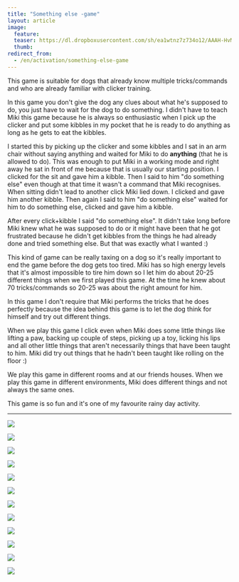 ```yaml
---
title: "Something else -game"
layout: article
image:
  feature:
  teaser: https://dl.dropboxusercontent.com/sh/ea1wtnz7z734o12/AAAH-HvMT6r01v23Hg3NOjlMa/aktivointi/jotain-muuta-leikki/DSC60100-245px.jpg
  thumb:
redirect_from:
  - /en/activation/something-else-game
---
```


This game is suitable for dogs that already know multiple tricks/commands and who are already familiar with clicker training.

In this game you don't give the dog any clues about what he's supposed to do, you just have to wait for the dog to do something. I didn't have to teach Miki this game because he is always so enthusiastic when I pick up the clicker and put some kibbles in my pocket that he is ready to do anything as long as he gets to eat the kibbles.

I started this by picking up the clicker and some kibbles and I sat in an arm chair without saying anything and waited for Miki to do **anything** (that he is allowed to do). This was enough to put Miki in a working mode and right away he sat in front of me because that is usually our starting position. I clicked for the sit and gave him a kibble. Then I said to him "do something else" even though at that time it wasn't a command that Miki recognises. When sitting didn't lead to another click Miki lied down. I clicked and gave him another kibble. Then again I said to him "do something else" waited for him to do something else, clicked and gave him a kibble.

After every click+kibble I said "do something else". It didn't take long before Miki knew what he was supposed to do or it might have been that he got frustrated because he didn't get kibbles from the things he had already done and tried something else. But that was exactly what I wanted :)

This kind of game can be really taxing on a dog so it's really important to end the game before the dog gets too tired. Miki has so high energy levels that it's almost impossible to tire him down so I let him do about 20-25 different things when we first played this game. At the time he knew about 70 tricks/commands so 20-25 was about the right amount for him.

In this game I don't require that Miki performs the tricks that he does perfectly because the idea behind this game is to let the dog think for himself and try out different things.

When we play this game I click even when Miki does some little things like lifting a paw, backing up couple of steps, picking up a toy, licking his lips and all other little things that aren't necessarily things that have been taught to him. Miki did try out things that he hadn't been taught like rolling on the floor :)

We play this game in different rooms and at our friends houses. When we play this game in different environments, Miki does different things and not always the same ones.

This game is so fun and it's one of my favourite rainy day activity.

---

[![](https://dl.dropboxusercontent.com/sh/ea1wtnz7z734o12/AAADWFLJ-QulknMO17_qFFfKa/aktivointi/jotain-muuta-leikki/DSC60408-800px.jpg)](https://dl.dropboxusercontent.com/sh/ea1wtnz7z734o12/AAAdxEBLo0_Rhlo50PBMOC_ra/aktivointi/jotain-muuta-leikki/DSC60408.jpg)

[![](https://dl.dropboxusercontent.com/sh/ea1wtnz7z734o12/AACxVjaqZAyimjKEC8YV0eiNa/aktivointi/jotain-muuta-leikki/DSC60035-800px.jpg)](https://dl.dropboxusercontent.com/sh/ea1wtnz7z734o12/AABBmuz7nMeyit-DJCVt7lUga/aktivointi/jotain-muuta-leikki/DSC60035.jpg)

[![](https://dl.dropboxusercontent.com/sh/ea1wtnz7z734o12/AAA-IPlois9cD67en_6o7G1Aa/aktivointi/jotain-muuta-leikki/DSC60037-800px.jpg)](https://dl.dropboxusercontent.com/sh/ea1wtnz7z734o12/AABB_YoUOlGmp9ZhjWh99xlca/aktivointi/jotain-muuta-leikki/DSC60037.jpg)

[![](https://dl.dropboxusercontent.com/sh/ea1wtnz7z734o12/AAD7Am9-tvnv2ELOvjC4nPYGa/aktivointi/jotain-muuta-leikki/DSC60075-800px.jpg)](https://dl.dropboxusercontent.com/sh/ea1wtnz7z734o12/AACn4a_KpAWcLU9g3FoR_GXba/aktivointi/jotain-muuta-leikki/DSC60075.jpg)

[![](https://dl.dropboxusercontent.com/sh/ea1wtnz7z734o12/AAAVecst3t6K6ngamgSk3mLGa/aktivointi/jotain-muuta-leikki/DSC60053-800px.jpg)](https://dl.dropboxusercontent.com/sh/ea1wtnz7z734o12/AAAS4A9Ev3HrIllxZm0EChXYa/aktivointi/jotain-muuta-leikki/DSC60053.jpg)

[![](https://dl.dropboxusercontent.com/sh/ea1wtnz7z734o12/AABEkqTUWrnF4mIDmuQ_JPW0a/aktivointi/jotain-muuta-leikki/DSC60082-800px.jpg)](https://dl.dropboxusercontent.com/sh/ea1wtnz7z734o12/AADGOZUnbFxaW1GIXb0YWQ5Ca/aktivointi/jotain-muuta-leikki/DSC60082.jpg)

[![](https://dl.dropboxusercontent.com/sh/ea1wtnz7z734o12/AABn7pp4U06ydYgHRiBwVUA7a/aktivointi/jotain-muuta-leikki/DSC60089-800px.jpg)](https://dl.dropboxusercontent.com/sh/ea1wtnz7z734o12/AAAaI9oYbFeWAzBa91-NY6nta/aktivointi/jotain-muuta-leikki/DSC60089.jpg)

[![](https://dl.dropboxusercontent.com/sh/ea1wtnz7z734o12/AABgtVj7hVQYIkjlzLlraSUja/aktivointi/jotain-muuta-leikki/DSC60100-800px.jpg)](https://dl.dropboxusercontent.com/sh/ea1wtnz7z734o12/AABERWOobk7CK7iEAI2MBnmma/aktivointi/jotain-muuta-leikki/DSC60100.jpg)

[![](https://dl.dropboxusercontent.com/sh/ea1wtnz7z734o12/AABBr2Imc05m7WSvASg_uxlwa/aktivointi/jotain-muuta-leikki/DSC60102-800px.jpg)](https://dl.dropboxusercontent.com/sh/ea1wtnz7z734o12/AABT0kVUQqKaQuimPNF1nK4la/aktivointi/jotain-muuta-leikki/DSC60102.jpg)

[![](https://dl.dropboxusercontent.com/sh/ea1wtnz7z734o12/AAA06i1c1GJWmoAtJB_Lc92ja/aktivointi/jotain-muuta-leikki/DS00716-800px.jpg)](https://dl.dropboxusercontent.com/sh/ea1wtnz7z734o12/AAD7hn0cyrIaPeleZoLTJpmha/aktivointi/jotain-muuta-leikki/DS00716.jpg)

[![](https://dl.dropboxusercontent.com/sh/ea1wtnz7z734o12/AACm2LlCyEW8IINjEyje-Qcda/aktivointi/jotain-muuta-leikki/DS00707-800px.jpg)](https://dl.dropboxusercontent.com/sh/ea1wtnz7z734o12/AADE2EzBNEtVrtsWJtc9Rmk5a/aktivointi/jotain-muuta-leikki/DS00707.jpg)

[![](https://dl.dropboxusercontent.com/sh/ea1wtnz7z734o12/AAA7G7zCWLphpvSf6iR9jUrCa/aktivointi/jotain-muuta-leikki/DS00761-800px.jpg)](https://dl.dropboxusercontent.com/sh/ea1wtnz7z734o12/AADTUIomzB6IAIcNNAQZ0Xu8a/aktivointi/jotain-muuta-leikki/DS00761.jpg)
